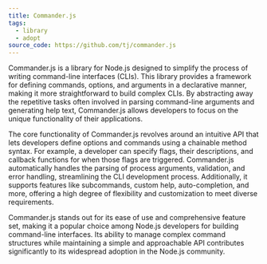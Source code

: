 ```yaml
---
title: Commander.js
tags:
  - library
  - adopt
source_code: https://github.com/tj/commander.js
---
```

Commander.js is a library for Node.js designed to simplify the process of writing command-line interfaces (CLIs). This library provides a framework for defining commands, options, and arguments in a declarative manner, making it more straightforward to build complex CLIs. By abstracting away the repetitive tasks often involved in parsing command-line arguments and generating help text, Commander.js allows developers to focus on the unique functionality of their applications.

The core functionality of Commander.js revolves around an intuitive API that lets developers define options and commands using a chainable method syntax. For example, a developer can specify flags, their descriptions, and callback functions for when those flags are triggered. Commander.js automatically handles the parsing of process arguments, validation, and error handling, streamlining the CLI development process. Additionally, it supports features like subcommands, custom help, auto-completion, and more, offering a high degree of flexibility and customization to meet diverse requirements.

Commander.js stands out for its ease of use and comprehensive feature set, making it a popular choice among Node.js developers for building command-line interfaces. Its ability to manage complex command structures while maintaining a simple and approachable API contributes significantly to its widespread adoption in the Node.js community.